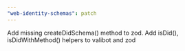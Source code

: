 ```yaml
---
"web-identity-schemas": patch
---
```


Add missing createDidSchema() method to zod.
Add isDid(), isDidWithMethod() helpers to valibot and zod
